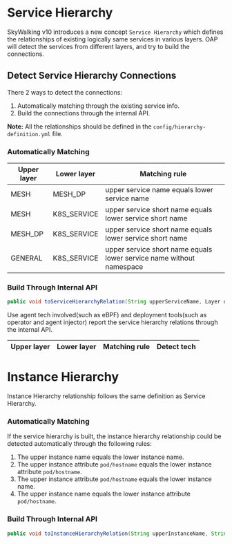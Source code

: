 # Service Hierarchy
SkyWalking v10 introduces a new concept `Service Hierarchy` which defines the relationships of existing logically same services in various layers.
OAP will detect the services from different layers, and try to build the connections.

## Detect Service Hierarchy Connections
There 2 ways to detect the connections:
1. Automatically matching through the existing service info.
2. Build the connections through the internal API.

**Note:** All the relationships should be defined in the `config/hierarchy-definition.yml` file.

### Automatically Matching 

| Upper layer | Lower layer  | Matching rule                                                         |
|-------------|--------------|-----------------------------------------------------------------------|
| MESH        | MESH_DP      | upper service name equals lower service name                          |
| MESH        | K8S_SERVICE  | upper service short name equals lower service short name              |
| MESH_DP     | K8S_SERVICE  | upper service short name equals lower service short name              |
| GENERAL     | K8S_SERVICE  | upper service short name equals lower service name without namespace  |

### Build Through Internal API
```java
public void toServiceHierarchyRelation(String upperServiceName, Layer upperServiceLayer, String lowerServiceName, Layer lowerServiceLayer);
```
Use agent tech involved(such as eBPF) and deployment tools(such as operator and agent injector) report 
the service hierarchy relations through the internal API.

| Upper layer | Lower layer  | Matching rule | Detect tech |
|-------------|--------------|---------------|-------------|


# Instance Hierarchy
Instance Hierarchy relationship follows the same definition as Service Hierarchy.

### Automatically Matching
If the service hierarchy is built, the instance hierarchy relationship could be detected automatically through 
the following rules:
1. The upper instance name equals the lower instance name.
2. The upper instance attribute `pod/hostname` equals the lower instance attribute `pod/hostname`.
3. The upper instance attribute `pod/hostname` equals the lower instance name.
4. The upper instance name equals the lower instance attribute `pod/hostname`.

### Build Through Internal API
```java
public void toInstanceHierarchyRelation(String upperInstanceName, String upperServiceName, Layer upperServiceLayer, String lowerInstanceName, String lowerServiceName, Layer lowerServiceLayer);
```

